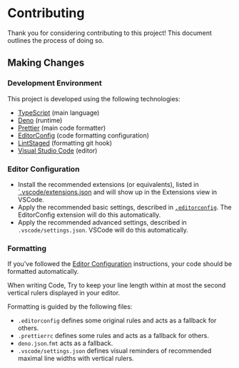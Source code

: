 # Contributing

Thank you for considering contributing to this project! This document outlines the process of doing so.

## Making Changes

### Development Environment

This project is developed using the following technologies:

- [TypeScript](https://www.typescriptlang.org/) (main language)
- [Deno](https://deno.land/) (runtime)
- [Prettier](https://prettier.io/) (main code formatter)
- [EditorConfig](https://editorconfig.org/) (code formatting configuration)
- [LintStaged](https://github.com/okonet/lint-staged) (formatting git hook)
- [Visual Studio Code](https://github.com/microsoft/vscode) (editor)

### Editor Configuration

- Install the recommended extensions (or equivalents), listed in [`.vscode/extensions.json](../.vscode/extensions.json) and will show up in the Extensions view in VSCode.
- Apply the recommended basic settings, described in [`.editorconfig`](../.editorconfig). The EditorConfig extension will do this automatically.
- Apply the recommended advanced settings, described in `.vscode/settings.json`. VSCode will do this automatically.

### Formatting

If you've followed the [Editor Configuration](#editor-configuration) instructions, your code should be formatted automatically.

When writing Code, Try to keep your line length within at most the second vertical rulers displayed in your editor.

Formatting is guided by the following files:

- `.editorconfig` defines some original rules and acts as a fallback for others.
- `.prettierrc` defines some rules and acts as a fallback for others.
- `deno.json`.`fmt` acts as a fallback.
- `.vscode/settings.json` defines visual reminders of recommended maximal line widths with vertical rulers.
